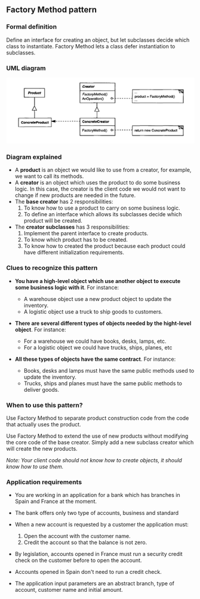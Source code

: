 ## Factory Method pattern

### Formal definition

Define an interface for creating an object, but let subclasses decide which class to instantiate. Factory Method lets a class defer instantiation to subclasses.

### UML diagram

![Source book: Design Patterns, Elements of Reusable Object-Oriented Software](https://github.com/osotorrio/designpatterns/blob/master/GangOfFour.Patterns/Creational/FactoryMethod/uml_diagram.png)

### Diagram explained

- A **product** is an object we would like to use from a creator, for example, we want to call its methods.
- A **creator** is an object which uses the product to do some business logic. In this case, the creator is the client code we would not want to change if new products are needed in the future.
- The **base creator** has 2 responsibilities:
    1. To know how to use a product to carry on some business logic.
    2. To define an interface which allows its subclasses decide which product will be created.
- The **creator subclasses** has 3 responsibilities:
    1. Implement the parent interface to create products.
    2. To know which product has to be created.
    3. To know how to created the product because each product could have different initialization requirements.

### Clues to recognize this pattern

- **You have a high-level object which use another object to execute some business logic with it**. For instance:

  - A warehouse object use a new product object to update the inventory.
  - A logistic object use a truck to ship goods to customers.

- **There are several different types of objects needed by the hight-level object**. For instance:

  - For a warehouse we could have books, desks, lamps, etc.
  - For a logistic object we could have trucks, ships, planes, etc

- **All these types of objects have the same contract**. For instance:
  - Books, desks and lamps must have the same public methods used to update the inventory.
  - Trucks, ships and planes must have the same public methods to deliver goods.

### When to use this pattern?

Use Factory Method to separate product construction code from the code that actually uses the product.

Use Factory Method to extend the use of new products without modifying the core code of the base creator. Simply add a new subclass creator which will create the new products.

_Note: Your client code should not know how to create objects, it should know how to use them._

### Application requirements

- You are working in an application for a bank which has branches in Spain and France at the moment.
- The bank offers only two type of accounts, business and standard
- When a new account is requested by a customer the application must:

    1. Open the account with the customer name.
    2. Credit the account so that the balance is not zero.

- By legislation, accounts opened in France must run a security credit check on the customer before to open the account.
- Accounts opened in Spain don't need to run a credit check.

- The application input parameters are an abstract branch, type of account, customer name and initial amount.
